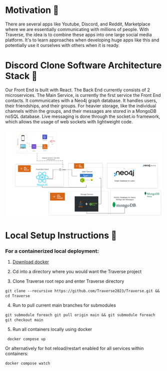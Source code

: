 # Motivation 👋

  There are several apps like Youtube, Discord, and Reddit, Marketplace where we are essentially communicating with millions of people. With Traverse, the idea is to combine these apps into one large social media platform. It's to learn approaches when developing huge apps like this and potentially use it ourselves with others when it is ready.


# Discord Clone Software Architecture Stack 👋

  Our Front End is built with React. The Back End currently consists of 2 microservices. The Main Service, is currently the first service the Front End contacts. It communicates with a Neo4j graph database. It handles users, their friendships, and their groups. For heavier storage, like the individual channels within the groups, and their messages are stored in a MongoDB noSQL database. Live messaging is done through the socket.io framework, which allows the usage of web sockets with lightweight code. 

![Alt text](https://github.com/Traverse2023/.github/blob/d2893b42b710dc1502dfd6aa7d46c5a24e19a65e/profile/Traverse%20Architecture-2.png)

# Local Setup Instructions 👋


### For a containerized local deployment:

1. [Download docker](https://www.docker.com/products/docker-desktop/)
   
2. Cd into a directory where you would want the Traverse project

3. Clone Traverse root repo and enter Traverse directory

  ```
  git clone --recursive https://github.com/Traverse2023/Traverse.git && cd Traverse
  ```

4. Run to pull current main branches for submodules
   
  ```
  git submodule foreach git pull origin main && git submodule foreach git checkout main
  ```

 
5. Run all containers locally using docker
   
  ```
   docker compose up
  ```
  Or alternatively for hot reload/restart enabled for all services within containers:

  ```
  docker compose watch
  ```

  

